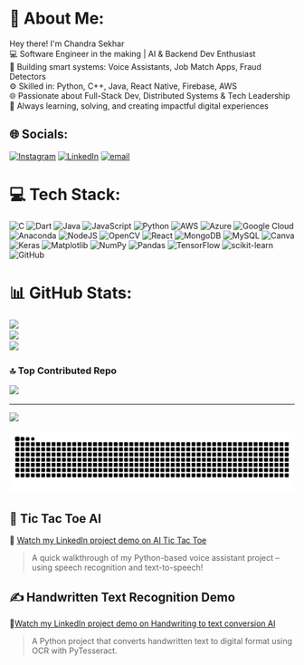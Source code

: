 # 💫 About Me:
 Hey there! I'm Chandra Sekhar<br>💻 Software Engineer in the making | AI & Backend Dev Enthusiast<br>🧠 Building smart systems: Voice Assistants, Job Match Apps, Fraud Detectors<br>⚙️ Skilled in: Python, C++, Java, React Native, Firebase, AWS<br>🌐 Passionate about Full-Stack Dev, Distributed Systems & Tech Leadership<br>🚀 Always learning, solving, and creating impactful digital experiences


## 🌐 Socials:
[![Instagram](https://img.shields.io/badge/Instagram-%23E4405F.svg?logo=Instagram&logoColor=white)](https://instagram.com/@_sekhar28) [![LinkedIn](https://img.shields.io/badge/LinkedIn-%230077B5.svg?logo=linkedin&logoColor=white)](https://linkedin.com/in/p-chandra-sekhar) [![email](https://img.shields.io/badge/Email-D14836?logo=gmail&logoColor=white)](mailto:chandu22sekkhar@gmail.com) 

# 💻 Tech Stack:
![C](https://img.shields.io/badge/c-%2300599C.svg?style=for-the-badge&logo=c&logoColor=white) ![Dart](https://img.shields.io/badge/dart-%230175C2.svg?style=for-the-badge&logo=dart&logoColor=white) ![Java](https://img.shields.io/badge/java-%23ED8B00.svg?style=for-the-badge&logo=openjdk&logoColor=white) ![JavaScript](https://img.shields.io/badge/javascript-%23323330.svg?style=for-the-badge&logo=javascript&logoColor=%23F7DF1E) ![Python](https://img.shields.io/badge/python-3670A0?style=for-the-badge&logo=python&logoColor=ffdd54) ![AWS](https://img.shields.io/badge/AWS-%23FF9900.svg?style=for-the-badge&logo=amazon-aws&logoColor=white) ![Azure](https://img.shields.io/badge/azure-%230072C6.svg?style=for-the-badge&logo=microsoftazure&logoColor=white) ![Google Cloud](https://img.shields.io/badge/GoogleCloud-%234285F4.svg?style=for-the-badge&logo=google-cloud&logoColor=white) ![Anaconda](https://img.shields.io/badge/Anaconda-%2344A833.svg?style=for-the-badge&logo=anaconda&logoColor=white) ![NodeJS](https://img.shields.io/badge/node.js-6DA55F?style=for-the-badge&logo=node.js&logoColor=white) ![OpenCV](https://img.shields.io/badge/opencv-%23white.svg?style=for-the-badge&logo=opencv&logoColor=white) ![React](https://img.shields.io/badge/react-%2320232a.svg?style=for-the-badge&logo=react&logoColor=%2361DAFB) ![MongoDB](https://img.shields.io/badge/MongoDB-%234ea94b.svg?style=for-the-badge&logo=mongodb&logoColor=white) ![MySQL](https://img.shields.io/badge/mysql-4479A1.svg?style=for-the-badge&logo=mysql&logoColor=white) ![Canva](https://img.shields.io/badge/Canva-%2300C4CC.svg?style=for-the-badge&logo=Canva&logoColor=white) ![Keras](https://img.shields.io/badge/Keras-%23D00000.svg?style=for-the-badge&logo=Keras&logoColor=white) ![Matplotlib](https://img.shields.io/badge/Matplotlib-%23ffffff.svg?style=for-the-badge&logo=Matplotlib&logoColor=black) ![NumPy](https://img.shields.io/badge/numpy-%23013243.svg?style=for-the-badge&logo=numpy&logoColor=white) ![Pandas](https://img.shields.io/badge/pandas-%23150458.svg?style=for-the-badge&logo=pandas&logoColor=white) ![TensorFlow](https://img.shields.io/badge/TensorFlow-%23FF6F00.svg?style=for-the-badge&logo=TensorFlow&logoColor=white) ![scikit-learn](https://img.shields.io/badge/scikit--learn-%23F7931E.svg?style=for-the-badge&logo=scikit-learn&logoColor=white) ![GitHub](https://img.shields.io/badge/github-%23121011.svg?style=for-the-badge&logo=github&logoColor=white)
# 📊 GitHub Stats:
![](https://github-readme-stats.vercel.app/api?username=lucifer-cs&theme=dark&hide_border=false&include_all_commits=false&count_private=false)<br/>
![](https://nirzak-streak-stats.vercel.app/?user=lucifer-cs&theme=dark&hide_border=false)<br/>
![](https://github-readme-stats.vercel.app/api/top-langs/?username=lucifer-cs&theme=dark&hide_border=false&include_all_commits=false&count_private=false&layout=compact)

### 🔝 Top Contributed Repo
![](https://github-contributor-stats.vercel.app/api?username=lucifer-cs&limit=5&theme=dark&combine_all_yearly_contributions=true)

---
[![](https://visitcount.itsvg.in/api?id=lucifer-cs&icon=0&color=0)](https://visitcount.itsvg.in)


![snake gif](https://github.com/lucifer-cs/lucifer-cs/blob/output/github-snake-dark.svg)

## 🎥  Tic Tac Toe AI

🚀 [Watch my LinkedIn project demo on AI Tic Tac Toe]([https://www.linkedin.com/posts/nsatvika_python-artificialintelligence-gamedevelopment-activity-7291701901715193856-r4SY?utm_source=share&utm_medium=member_desktop&rcm=ACoAAEs_TBIB50thNYC1RHbosCru1nmThzI6LRE])

> A quick walkthrough of my Python-based voice assistant project – using speech recognition and text-to-speech!
## ✍️ Handwritten Text Recognition Demo

🚀[Watch my LinkedIn project demo on Handwriting to text conversion AI]([https://www.linkedin.com/posts/nsatvika_ocr-imageprocessing-tesseract-activity-7265360910892834816-di_q?utm_source=share&utm_medium=member_desktop&rcm=ACoAAEs_TBIB50thNYC1RHbosCru1nmThzI6LRE])

> A Python project that converts handwritten text to digital format using OCR with PyTesseract.
